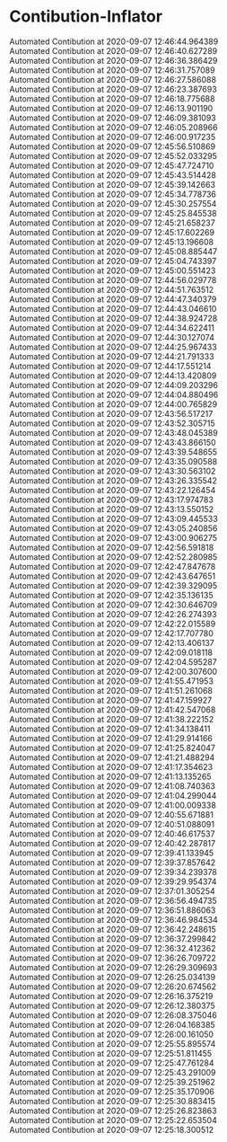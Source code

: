 # Contibution-Inflator
 Automated Contibution at 2020-09-07 12:46:44.964389<br>
 Automated Contibution at 2020-09-07 12:46:40.627289<br>
 Automated Contibution at 2020-09-07 12:46:36.386429<br>
 Automated Contibution at 2020-09-07 12:46:31.757089<br>
 Automated Contibution at 2020-09-07 12:46:27.586088<br>
 Automated Contibution at 2020-09-07 12:46:23.387693<br>
 Automated Contibution at 2020-09-07 12:46:18.775688<br>
 Automated Contibution at 2020-09-07 12:46:13.901190<br>
 Automated Contibution at 2020-09-07 12:46:09.381093<br>
 Automated Contibution at 2020-09-07 12:46:05.208966<br>
 Automated Contibution at 2020-09-07 12:46:00.917235<br>
 Automated Contibution at 2020-09-07 12:45:56.510869<br>
 Automated Contibution at 2020-09-07 12:45:52.033295<br>
 Automated Contibution at 2020-09-07 12:45:47.724710<br>
 Automated Contibution at 2020-09-07 12:45:43.514428<br>
 Automated Contibution at 2020-09-07 12:45:39.142663<br>
 Automated Contibution at 2020-09-07 12:45:34.778736<br>
 Automated Contibution at 2020-09-07 12:45:30.257554<br>
 Automated Contibution at 2020-09-07 12:45:25.845538<br>
 Automated Contibution at 2020-09-07 12:45:21.658237<br>
 Automated Contibution at 2020-09-07 12:45:17.602269<br>
 Automated Contibution at 2020-09-07 12:45:13.196608<br>
 Automated Contibution at 2020-09-07 12:45:08.885447<br>
 Automated Contibution at 2020-09-07 12:45:04.743397<br>
 Automated Contibution at 2020-09-07 12:45:00.551423<br>
 Automated Contibution at 2020-09-07 12:44:56.029778<br>
 Automated Contibution at 2020-09-07 12:44:51.763512<br>
 Automated Contibution at 2020-09-07 12:44:47.340379<br>
 Automated Contibution at 2020-09-07 12:44:43.046610<br>
 Automated Contibution at 2020-09-07 12:44:38.924728<br>
 Automated Contibution at 2020-09-07 12:44:34.622411<br>
 Automated Contibution at 2020-09-07 12:44:30.127074<br>
 Automated Contibution at 2020-09-07 12:44:25.967433<br>
 Automated Contibution at 2020-09-07 12:44:21.791333<br>
 Automated Contibution at 2020-09-07 12:44:17.551214<br>
 Automated Contibution at 2020-09-07 12:44:13.420809<br>
 Automated Contibution at 2020-09-07 12:44:09.203296<br>
 Automated Contibution at 2020-09-07 12:44:04.880496<br>
 Automated Contibution at 2020-09-07 12:44:00.765829<br>
 Automated Contibution at 2020-09-07 12:43:56.517217<br>
 Automated Contibution at 2020-09-07 12:43:52.305715<br>
 Automated Contibution at 2020-09-07 12:43:48.045389<br>
 Automated Contibution at 2020-09-07 12:43:43.866150<br>
 Automated Contibution at 2020-09-07 12:43:39.548655<br>
 Automated Contibution at 2020-09-07 12:43:35.090588<br>
 Automated Contibution at 2020-09-07 12:43:30.563102<br>
 Automated Contibution at 2020-09-07 12:43:26.335542<br>
 Automated Contibution at 2020-09-07 12:43:22.126454<br>
 Automated Contibution at 2020-09-07 12:43:17.974783<br>
 Automated Contibution at 2020-09-07 12:43:13.550152<br>
 Automated Contibution at 2020-09-07 12:43:09.445533<br>
 Automated Contibution at 2020-09-07 12:43:05.240856<br>
 Automated Contibution at 2020-09-07 12:43:00.906275<br>
 Automated Contibution at 2020-09-07 12:42:56.591818<br>
 Automated Contibution at 2020-09-07 12:42:52.280985<br>
 Automated Contibution at 2020-09-07 12:42:47.847678<br>
 Automated Contibution at 2020-09-07 12:42:43.647651<br>
 Automated Contibution at 2020-09-07 12:42:39.329095<br>
 Automated Contibution at 2020-09-07 12:42:35.136135<br>
 Automated Contibution at 2020-09-07 12:42:30.646709<br>
 Automated Contibution at 2020-09-07 12:42:26.274393<br>
 Automated Contibution at 2020-09-07 12:42:22.015589<br>
 Automated Contibution at 2020-09-07 12:42:17.707780<br>
 Automated Contibution at 2020-09-07 12:42:13.406137<br>
 Automated Contibution at 2020-09-07 12:42:09.018118<br>
 Automated Contibution at 2020-09-07 12:42:04.595287<br>
 Automated Contibution at 2020-09-07 12:42:00.307600<br>
 Automated Contibution at 2020-09-07 12:41:55.471953<br>
 Automated Contibution at 2020-09-07 12:41:51.261068<br>
 Automated Contibution at 2020-09-07 12:41:47.159927<br>
 Automated Contibution at 2020-09-07 12:41:42.547068<br>
 Automated Contibution at 2020-09-07 12:41:38.222152<br>
 Automated Contibution at 2020-09-07 12:41:34.138411<br>
 Automated Contibution at 2020-09-07 12:41:29.914166<br>
 Automated Contibution at 2020-09-07 12:41:25.824047<br>
 Automated Contibution at 2020-09-07 12:41:21.488294<br>
 Automated Contibution at 2020-09-07 12:41:17.354623<br>
 Automated Contibution at 2020-09-07 12:41:13.135265<br>
 Automated Contibution at 2020-09-07 12:41:08.740363<br>
 Automated Contibution at 2020-09-07 12:41:04.299044<br>
 Automated Contibution at 2020-09-07 12:41:00.009338<br>
 Automated Contibution at 2020-09-07 12:40:55.671881<br>
 Automated Contibution at 2020-09-07 12:40:51.088091<br>
 Automated Contibution at 2020-09-07 12:40:46.617537<br>
 Automated Contibution at 2020-09-07 12:40:42.287817<br>
 Automated Contibution at 2020-09-07 12:39:41.133945<br>
 Automated Contibution at 2020-09-07 12:39:37.857642<br>
 Automated Contibution at 2020-09-07 12:39:34.239378<br>
 Automated Contibution at 2020-09-07 12:39:29.954374<br>
 Automated Contibution at 2020-09-07 12:37:01.305254<br>
 Automated Contibution at 2020-09-07 12:36:56.494735<br>
 Automated Contibution at 2020-09-07 12:36:51.886063<br>
 Automated Contibution at 2020-09-07 12:36:46.984534<br>
 Automated Contibution at 2020-09-07 12:36:42.248615<br>
 Automated Contibution at 2020-09-07 12:36:37.299842<br>
 Automated Contibution at 2020-09-07 12:36:32.412362<br>
 Automated Contibution at 2020-09-07 12:36:26.709722<br>
 Automated Contibution at 2020-09-07 12:26:29.309693<br>
 Automated Contibution at 2020-09-07 12:26:25.034139<br>
 Automated Contibution at 2020-09-07 12:26:20.674562<br>
 Automated Contibution at 2020-09-07 12:26:16.375219<br>
 Automated Contibution at 2020-09-07 12:26:12.380375<br>
 Automated Contibution at 2020-09-07 12:26:08.375046<br>
 Automated Contibution at 2020-09-07 12:26:04.168385<br>
 Automated Contibution at 2020-09-07 12:26:00.161050<br>
 Automated Contibution at 2020-09-07 12:25:55.895574<br>
 Automated Contibution at 2020-09-07 12:25:51.811455<br>
 Automated Contibution at 2020-09-07 12:25:47.761284<br>
 Automated Contibution at 2020-09-07 12:25:43.291009<br>
 Automated Contibution at 2020-09-07 12:25:39.251962<br>
 Automated Contibution at 2020-09-07 12:25:35.170906<br>
 Automated Contibution at 2020-09-07 12:25:30.883415<br>
 Automated Contibution at 2020-09-07 12:25:26.823863<br>
 Automated Contibution at 2020-09-07 12:25:22.653504<br>
 Automated Contibution at 2020-09-07 12:25:18.300512<br>

